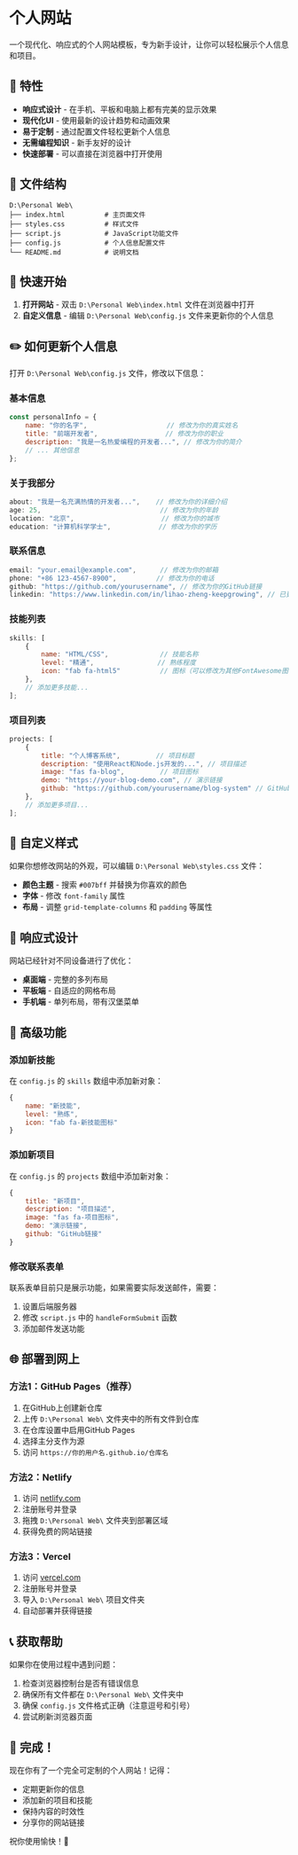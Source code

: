 # 个人网站

一个现代化、响应式的个人网站模板，专为新手设计，让你可以轻松展示个人信息和项目。

## 🌟 特性

- **响应式设计** - 在手机、平板和电脑上都有完美的显示效果
- **现代化UI** - 使用最新的设计趋势和动画效果
- **易于定制** - 通过配置文件轻松更新个人信息
- **无需编程知识** - 新手友好的设计
- **快速部署** - 可以直接在浏览器中打开使用

## 📁 文件结构

```
D:\Personal Web\
├── index.html          # 主页面文件
├── styles.css          # 样式文件
├── script.js           # JavaScript功能文件
├── config.js           # 个人信息配置文件
└── README.md           # 说明文档
```

## 🚀 快速开始

1. **打开网站** - 双击 `D:\Personal Web\index.html` 文件在浏览器中打开
2. **自定义信息** - 编辑 `D:\Personal Web\config.js` 文件来更新你的个人信息

## ✏️ 如何更新个人信息

打开 `D:\Personal Web\config.js` 文件，修改以下信息：

### 基本信息
```javascript
const personalInfo = {
    name: "你的名字",                    // 修改为你的真实姓名
    title: "前端开发者",                 // 修改为你的职业
    description: "我是一名热爱编程的开发者...", // 修改为你的简介
    // ... 其他信息
};
```

### 关于我部分
```javascript
about: "我是一名充满热情的开发者...",    // 修改为你的详细介绍
age: 25,                              // 修改为你的年龄
location: "北京",                      // 修改为你的城市
education: "计算机科学学士",            // 修改为你的学历
```

### 联系信息
```javascript
email: "your.email@example.com",      // 修改为你的邮箱
phone: "+86 123-4567-8900",          // 修改为你的电话
github: "https://github.com/yourusername", // 修改为你的GitHub链接
linkedin: "https://www.linkedin.com/in/lihao-zheng-keepgrowing", // 已更新为你的LinkedIn
```

### 技能列表
```javascript
skills: [
    {
        name: "HTML/CSS",             // 技能名称
        level: "精通",                // 熟练程度
        icon: "fab fa-html5"          // 图标（可以修改为其他FontAwesome图标）
    },
    // 添加更多技能...
];
```

### 项目列表
```javascript
projects: [
    {
        title: "个人博客系统",         // 项目标题
        description: "使用React和Node.js开发的...", // 项目描述
        image: "fas fa-blog",         // 项目图标
        demo: "https://your-blog-demo.com", // 演示链接
        github: "https://github.com/yourusername/blog-system" // GitHub链接
    },
    // 添加更多项目...
];
```

## 🎨 自定义样式

如果你想修改网站的外观，可以编辑 `D:\Personal Web\styles.css` 文件：

- **颜色主题** - 搜索 `#007bff` 并替换为你喜欢的颜色
- **字体** - 修改 `font-family` 属性
- **布局** - 调整 `grid-template-columns` 和 `padding` 等属性

## 📱 响应式设计

网站已经针对不同设备进行了优化：

- **桌面端** - 完整的多列布局
- **平板端** - 自适应的网格布局
- **手机端** - 单列布局，带有汉堡菜单

## 🔧 高级功能

### 添加新技能
在 `config.js` 的 `skills` 数组中添加新对象：
```javascript
{
    name: "新技能",
    level: "熟练",
    icon: "fab fa-新技能图标"
}
```

### 添加新项目
在 `config.js` 的 `projects` 数组中添加新对象：
```javascript
{
    title: "新项目",
    description: "项目描述",
    image: "fas fa-项目图标",
    demo: "演示链接",
    github: "GitHub链接"
}
```

### 修改联系表单
联系表单目前只是展示功能，如果需要实际发送邮件，需要：

1. 设置后端服务器
2. 修改 `script.js` 中的 `handleFormSubmit` 函数
3. 添加邮件发送功能

## 🌐 部署到网上

### 方法1：GitHub Pages（推荐）
1. 在GitHub上创建新仓库
2. 上传 `D:\Personal Web\` 文件夹中的所有文件到仓库
3. 在仓库设置中启用GitHub Pages
4. 选择主分支作为源
5. 访问 `https://你的用户名.github.io/仓库名`

### 方法2：Netlify
1. 访问 [netlify.com](https://netlify.com)
2. 注册账号并登录
3. 拖拽 `D:\Personal Web\` 文件夹到部署区域
4. 获得免费的网站链接

### 方法3：Vercel
1. 访问 [vercel.com](https://vercel.com)
2. 注册账号并登录
3. 导入 `D:\Personal Web\` 项目文件夹
4. 自动部署并获得链接

## 📞 获取帮助

如果你在使用过程中遇到问题：

1. 检查浏览器控制台是否有错误信息
2. 确保所有文件都在 `D:\Personal Web\` 文件夹中
3. 确保 `config.js` 文件格式正确（注意逗号和引号）
4. 尝试刷新浏览器页面

## 🎉 完成！

现在你有了一个完全可定制的个人网站！记得：

- 定期更新你的信息
- 添加新的项目和技能
- 保持内容的时效性
- 分享你的网站链接

祝你使用愉快！🚀
